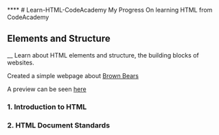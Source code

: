**** # Learn-HTML-CodeAcademy
My Progress On learning HTML from CodeAcademy


## Elements and Structure
__ Learn about HTML elements and structure, the building blocks of websites.

Created a simple webpage about [Brown Bears](https://github.com/kai-ion/Learn-HTML-CodeAcademy/tree/master/Brown%20Bears)

A preview can be seen [here](https://htmlpreview.github.io/?https://github.com/kai-ion/Learn-HTML-CodeAcademy/blob/master/Brown%20Bears/index.html)
  ### 1. Introduction to HTML
  ### 2. HTML Document Standards
